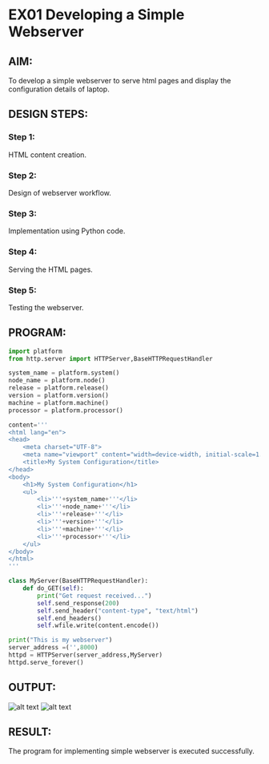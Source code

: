 # EX01 Developing a Simple Webserver


## AIM:
To develop a simple webserver to serve html pages and display the configuration details of laptop.

## DESIGN STEPS:
### Step 1: 
HTML content creation.

### Step 2:
Design of webserver workflow.

### Step 3:
Implementation using Python code.

### Step 4:
Serving the HTML pages.

### Step 5:
Testing the webserver.

## PROGRAM:
```python
import platform
from http.server import HTTPServer,BaseHTTPRequestHandler

system_name = platform.system()
node_name = platform.node()
release = platform.release()
version = platform.version()
machine = platform.machine()
processor = platform.processor()

content='''
<html lang="en">
<head>
    <meta charset="UTF-8">
    <meta name="viewport" content="width=device-width, initial-scale=1.0">
    <title>My System Configuration</title>
</head>
<body>
    <h1>My System Configuration</h1>
    <ul>
        <li>'''+system_name+'''</li>
        <li>'''+node_name+'''</li>
        <li>'''+release+'''</li>  
        <li>'''+version+'''</li>  
        <li>'''+machine+'''</li>  
        <li>'''+processor+'''</li>  
    </ul>
</body>
</html>
'''

class MyServer(BaseHTTPRequestHandler):
    def do_GET(self):
        print("Get request received...")
        self.send_response(200) 
        self.send_header("content-type", "text/html")       
        self.end_headers()
        self.wfile.write(content.encode())

print("This is my webserver") 
server_address =('',8000)
httpd = HTTPServer(server_address,MyServer)
httpd.serve_forever()
```

## OUTPUT:
![alt text](image-1.png)
![alt text](image-2.png)

## RESULT:
The program for implementing simple webserver is executed successfully.
